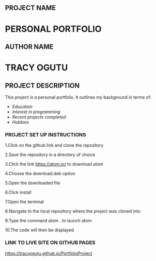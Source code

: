 ## PROJECT NAME
# PERSONAL PORTFOLIO

## AUTHOR NAME
# TRACY OGUTU

## PROJECT DESCRIPTION
This project is a personal portfolio. It outlines my background in terms of:

 * _Education_
 * _Interest in programming_
 * _Recent projects completed_
 * _Hobbies_
 

### PROJECT SET UP INSTRUCTIONS
1.Click on the github link and clone the repository

2.Save the repository in a directory of choice

3.Click the link https://atom.io/ to download atom

4.Choose the download.deb option

5.Open the downloaded file

6.Click install 

7.Open the terminal

8.Navigate to the local repository where the project was cloned into

9.Type the command atom . to launch atom 

10.The code will then be displayed 

### LINK TO LIVE SITE ON GITHUB PAGES
https://tracyogutu.github.io/PortfolioProject






